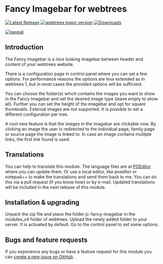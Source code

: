Fancy Imagebar for webtrees
===========================

[![Latest Release](https://img.shields.io/github/release/JustCarmen/webtrees-fancy-imagebar.svg)][1]
[![webtrees major version](https://img.shields.io/badge/webtrees-v2.x-green)][2]
[![Downloads](https://img.shields.io/github/downloads/JustCarmen/webtrees-fancy-imagebar/total.svg)]()

[![paypal](https://www.paypalobjects.com/en_US/i/btn/btn_donateCC_LG.gif)](https://www.paypal.com/cgi-bin/webscr?cmd=_donations&business=XPBC2W85M38AS&item_name=webtrees%20modules%20by%20JustCarmen&currency_code=EUR)

Introduction
------------
The Fancy Imagebar is a nice looking imagebar between header and content of your webtrees website.

There is a configuration page in control panel where you can set a few options. For performance reasons the options are less extended as in webtrees 1, but in most cases the provided options will be sufficient.

You can choose the folder(s) which contains the images you want to show in the Fancy Imagebar and set the desired image type (leave empty to show all). Further you can set the height of the imagebar and opt for square thumbnails. External images are not supported. It is possible to set a different configuration per tree.

A cool new feature is that the images in the imagebar are clickable now. By clicking an image the user is redirected to the individual page, family page or source page the image is linked to. In case an image contains mulitple links, the first link found is used.

Translations
------------
You can help to translate this module. The language files are at [POEditor][3] where you can update them. Or use a local editor, like poeditor or notepad++ to make the translations and send them back to me. You can do this via a pull request (if you know how) or by e-mail. Updated translations will be included in the next release of this module.

Installation & upgrading
------------------------
Unpack the zip file and place the folder jc-fancy-imagebar in the modules_v4 folder of webtrees. Upload the newly added folder to your server. It is activated by default. Go to the control panel to set some options.

Bugs and feature requests
-------------------------
If you experience any bugs or have a feature request for this module you can [create a new issue on GitHub][4].

 [1]: https://github.com/JustCarmen/webtrees-fancy-imagebar/releases/latest
 [2]: https://webtrees.github.io/download/
 [3]: https://poeditor.com/join/project?hash=kH2euLO811
 [4]: https://github.com/JustCarmen/webtrees-fancy-imagebar/issues?state=open
